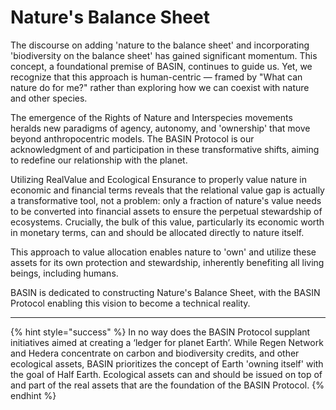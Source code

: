 # Nature's Balance Sheet

The discourse on adding 'nature to the balance sheet' and incorporating 'biodiversity on the balance sheet' has gained significant momentum. This concept, a foundational premise of BASIN, continues to guide us. Yet, we recognize that this approach is human-centric — framed by "What can nature do for me?" rather than exploring how we can coexist with nature and other species.

The emergence of the Rights of Nature and Interspecies movements heralds new paradigms of agency, autonomy, and 'ownership' that move beyond anthropocentric models. The BASIN Protocol is our acknowledgment of and participation in these transformative shifts, aiming to redefine our relationship with the planet.

Utilizing RealValue and Ecological Ensurance to properly value nature in economic and financial terms reveals that the relational value gap is actually a transformative tool, not a problem: only a fraction of nature's value needs to be converted into financial assets to ensure the perpetual stewardship of ecosystems. Crucially, the bulk of this value, particularly its economic worth in monetary terms, can and should be allocated directly to nature itself.

This approach to value allocation enables nature to 'own' and utilize these assets for its own protection and stewardship, inherently benefiting all living beings, including humans.

BASIN is dedicated to constructing Nature's Balance Sheet, with the BASIN Protocol enabling this vision to become a technical reality.

***

{% hint style="success" %}
In no way does the BASIN Protocol supplant initiatives aimed at creating a ‘ledger for planet Earth’. While Regen Network and Hedera concentrate on carbon and biodiversity credits, and other ecological assets, BASIN prioritizes the concept of Earth 'owning itself' with the goal of Half Earth. Ecological assets can and should be issued on top of and part of the real assets that are the foundation of the BASIN Protocol.
{% endhint %}

